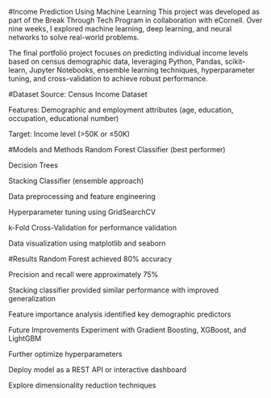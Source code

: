 #Income Prediction Using Machine Learning
This project was developed as part of the Break Through Tech Program in collaboration with eCornell. Over nine weeks, I explored machine learning, deep learning, and neural networks to solve real-world problems.

The final portfolio project focuses on predicting individual income levels based on census demographic data, leveraging Python, Pandas, scikit-learn, Jupyter Notebooks, ensemble learning techniques, hyperparameter tuning, and cross-validation to achieve robust performance.

#Dataset
Source: Census Income Dataset

Features: Demographic and employment attributes (age, education, occupation, educational number)

Target: Income level (>50K or ≤50K)

#Models and Methods
Random Forest Classifier (best performer)

Decision Trees

Stacking Classifier (ensemble approach)

Data preprocessing and feature engineering

Hyperparameter tuning using GridSearchCV 

k-Fold Cross-Validation for performance validation

Data visualization using matplotlib and seaborn

#Results
Random Forest achieved 80% accuracy

Precision and recall were approximately 75%

Stacking classifier provided similar performance with improved generalization

Feature importance analysis identified key demographic predictors

Future Improvements
Experiment with Gradient Boosting, XGBoost, and LightGBM

Further optimize hyperparameters

Deploy model as a REST API or interactive dashboard

Explore dimensionality reduction techniques
